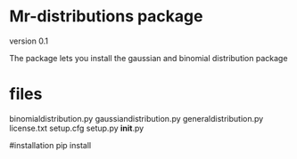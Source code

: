 # Mr-distributions package
version 0.1

The package lets you install the gaussian and binomial distribution package

# files
binomialdistribution.py
gaussiandistribution.py
generaldistribution.py
license.txt
setup.cfg
setup.py
__init__.py

#installation
pip install